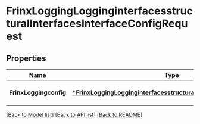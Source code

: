 # FrinxLoggingLogginginterfacesstructuralInterfacesInterfaceConfigRequest

## Properties
Name | Type | Description | Notes
------------ | ------------- | ------------- | -------------
**FrinxLoggingconfig** | [***FrinxLoggingLogginginterfacesstructuralInterfacesInterfaceConfig**](frinx.logging.logginginterfacesstructural.interfaces.interface.Config.md) |  | [optional] [default to null]

[[Back to Model list]](../README.md#documentation-for-models) [[Back to API list]](../README.md#documentation-for-api-endpoints) [[Back to README]](../README.md)


